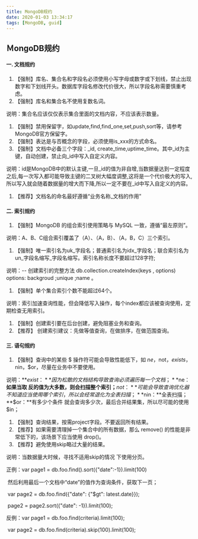 ```yaml
---
title: MongoDB规约
date: 2020-01-03 13:34:17
tags: [MongoDB, guid]
---
```


## **ＭongoDB规约**

#### **一. 文档规约**

1. 【强制】库名、集合名和字段名必须使用小写字母或数字或下划线，禁止出现数字和下划线开头。数据库字段名修改代价很大，所以字段名称需要慎重考虑。
2. 【强制】库名和集合名不使用复数名词。

说明：集合名应该仅仅表示集合里面的文档内容，不应该表示数量。

1. 【强制】禁用保留字，如update,find,find_one,set,push,sort等，请参考MongoDB官方保留字。
2. 【强制】表达是与否概念的字段，必须使用is_xxx的方式命名。
3. 【强制】文档中必备三个字段：_id, create_time,uptime_time。其中_id为主键，自动创建，禁止向_id中写入自定义内容。

说明：id是MongoDB中的默认主键,一旦_id的值为非自增,当数据量达到一定程度之后,每一次写入都可能导致主键的二叉树大幅度调整,这将是一个代价极大的写入, 所以写入就会随着数据量的增大而下降,所以一定不要在_id中写入自定义的内容。

1. 【推荐】文档名的命名最好遵循“业务名称_文档的作用”

#### **二. 索引规约**

1. 【强制】MongoDB 的组合索引使用策略与 MySQL 一致，遵循“最左原则”。

说明：A、B、C组合索引覆盖了（A）、（A，B）、（A，B，C）三个索引。

1. 【强制】唯一索引名为uk_字段名；普通索引名为idx_字段名；联合索引名为un_字段名缩写_字段名缩写。索引名称长度不要超过128字符;

说明：-- 创建索引的完整方法 db.collection.createIndex(keys , options) options: 	backgroud <boolean>;unique <boolean>;name <string>。

1. 【强制】单个集合索引个数不能超过64个。

说明：索引加速查询性能，但会降低写入操作，每个index都应该被查询使用，定期检查无用索引。

1. 【强制】创建索引要在后台创建，避免阻塞业务和查询。
2. 【推荐】 创建索引建议：先做等值查询，在做排序，在做范围查询。

#### **三. 语句规约**

1. 【强制】查询中的某些 $ 操作符可能会导致性能低下，如 $ne，$not，$exists，$nin，$or，尽量在业务中不要使用。

说明：**$exist：**因为松散的文档结构导致查询必须遍历每一个文档；**$ne：**如果当取	反的值为大多数，则会扫描整个索引；**$not：**可能会导致查询优化器不知道应当使用	哪个索引，所以会经常退化为全表扫描； **$nin：**全表扫描；    **$or：**有多少个条件	就会查询多少次，最后合并结果集，所以尽可能的使用 $in；

1. 【强制】查询结果，按需project字段。不要返回所有结果。
2. 【推荐】如果需要清理掉一个集合中的所有数据，那么 remove() 的性能是非常低下的，该场景下应当使用 drop()。
3. 【推荐】避免使用skip略过大量的结果。

说明：当数据量大时候，寻找不适用skip的情况 下使用分页。

正例：var page1 = db.foo.find().sort({"date":-1}).limit(100)

​             然后利用最后一个文档中“date”的值作为查询条件，获取下一页；

​             var page2 = db.foo.find({"date": {"$gt": latest.date}});

​                      page2 = page2.sort({"date": -1}).limit(100);

反例：var page1 = db.foo.find(criteria).limit(100);

​              var page2 = db.foo.find(criteria).skip(100).limit(100);